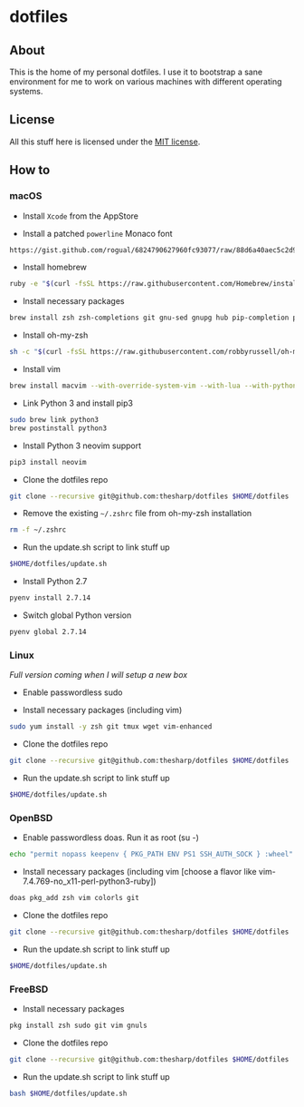 # dotfiles

## About

This is the home of my personal dotfiles. I use it to bootstrap a sane environment for me to work on various machines with different operating systems.

## License

All this stuff here is licensed under the [MIT license](LICENSE).

## How to

### macOS

- Install `Xcode` from the AppStore

- Install a patched `powerline` Monaco font
```bash
https://gist.github.com/rogual/6824790627960fc93077/raw/88d6a40aec5c2d9bc8db30ecbbc6b33fa3e3cb6b/Monaco%2520for%2520Powerline.otf
```

- Install homebrew
```bash
ruby -e "$(curl -fsSL https://raw.githubusercontent.com/Homebrew/install/master/install)"
```

- Install necessary packages
```bash
brew install zsh zsh-completions git gnu-sed gnupg hub pip-completion pyenv pyenv-virtualenvwrapper reattach-to-user-namespace tmux wget ack
```

- Install oh-my-zsh
```bash
sh -c "$(curl -fsSL https://raw.githubusercontent.com/robbyrussell/oh-my-zsh/master/tools/install.sh)"
```

- Install vim
```bash
brew install macvim --with-override-system-vim --with-lua --with-python3
```

- Link Python 3 and install pip3
```bash
sudo brew link python3
brew postinstall python3
```

- Install Python 3 neovim support
```bash
pip3 install neovim
```

- Clone the dotfiles repo
```bash
git clone --recursive git@github.com:thesharp/dotfiles $HOME/dotfiles
```

- Remove the existing `~/.zshrc` file from oh-my-zsh installation
```bash
rm -f ~/.zshrc
```

- Run the update.sh script to link stuff up
```bash
$HOME/dotfiles/update.sh
```

- Install Python 2.7

```bash
pyenv install 2.7.14
```

- Switch global Python version

```bash
pyenv global 2.7.14
```

### Linux

*Full version coming when I will setup a new box*

- Enable passwordless sudo

- Install necessary packages (including vim)

```bash
sudo yum install -y zsh git tmux wget vim-enhanced
```

- Clone the dotfiles repo

```bash
git clone --recursive git@github.com:thesharp/dotfiles $HOME/dotfiles
```

- Run the update.sh script to link stuff up

```bash
$HOME/dotfiles/update.sh
```

### OpenBSD

- Enable passwordless doas. Run it as root (su -)

```bash
echo "permit nopass keepenv { PKG_PATH ENV PS1 SSH_AUTH_SOCK } :wheel" >> /etc/doas.conf
```

- Install necessary packages (including vim [choose a flavor like vim-7.4.769-no_x11-perl-python3-ruby])

```bash
doas pkg_add zsh vim colorls git
```

- Clone the dotfiles repo

```bash
git clone --recursive git@github.com:thesharp/dotfiles $HOME/dotfiles
```

- Run the update.sh script to link stuff up

```bash
$HOME/dotfiles/update.sh
```

### FreeBSD

- Install necessary packages

```bash
pkg install zsh sudo git vim gnuls
```

- Clone the dotfiles repo

```bash
git clone --recursive git@github.com:thesharp/dotfiles $HOME/dotfiles
```

- Run the update.sh script to link stuff up

```bash
bash $HOME/dotfiles/update.sh
```
